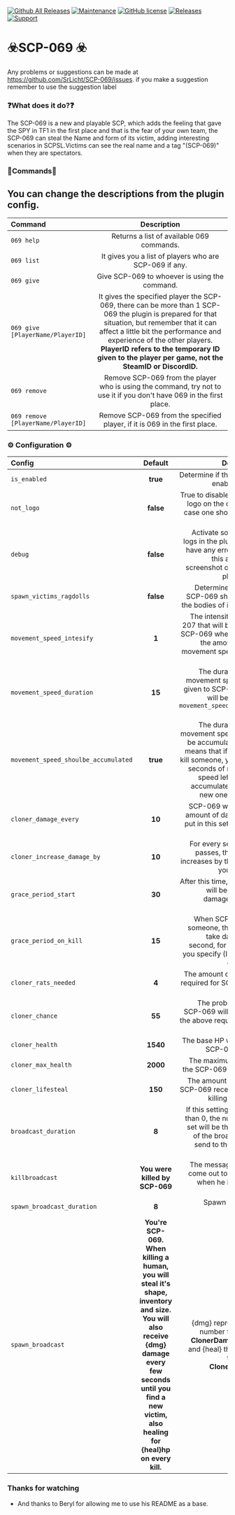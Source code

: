 [![Github All Releases](https://img.shields.io/github/downloads/SrLicht/SCP-069/total.svg)](https://github.com/SrLicht/SCP-069/releases) [![Maintenance](https://img.shields.io/badge/Maintained%3F-yes-green.svg)](https://github.com/SrLicht/SCP-069/graphs/commit-activity) [![GitHub license](https://img.shields.io/github/license/Naereen/StrapDown.js.svg)](https://github.com/SrLicht/SCP-069/blob/main/LICENSE)
<a href="https://github.com/SrLicht/SCP-069/releases"><img src="https://img.shields.io/github/v/release/SrLicht/SCP-069?include_prereleases&label=Release" alt="Releases"></a>
<a href="https://discord.gg/PyUkWTg"><img src="https://img.shields.io/discord/656673194693885975?color=%23aa0000&label=EXILED" alt="Support"></a>



# ☣️SCP-069 ☣️
Any problems or suggestions can be made at https://github.com/SrLicht/SCP-069/issues.
if you make a suggestion remember to use the suggestion label

### ❓What does it do?❓ 
The SCP-069 is a new and playable SCP, which adds the feeling that gave the SPY in TF1 in the first place and that is the fear of your own team, the SCP-069 can steal the Name and form of its victim, adding interesting scenarios in SCPSL.Victims can see the real name and a tag "(SCP-069)" when they are spectators.


### 📜Commands📜
## You can change the descriptions from the plugin config.
| Command | Description |
|:------------ |:------------------------------:|
| `069 help`   | Returns a list of available 069 commands. |
| `069 list`   | It gives you a list of players who are SCP-069 if any. |
| `069 give`   | Give SCP-069 to whoever is using the command. |
| `069 give [PlayerName/PlayerID]`| It gives the specified player the SCP-069, there can be more than 1 SCP-069 the plugin is prepared for that situation, but remember that it can affect a little bit the performance and experience of the other players. **PlayerID refers to the temporary ID given to the player per game, not the SteamID or DiscordID.** |
| `069 remove` | Remove SCP-069 from the player who is using the command, try not to use it if you don't have 069 in the first place. |
| `069 remove [PlayerName/PlayerID]`| Remove SCP-069 from the specified player, if it is 069 in the first place. |


### ⚙️ Configuration ⚙️
| Config | Default |Description |
|:------------- |:------------------------------:| ------------------------------:|
| `is_enabled` | **true** | Determine if the plugin is enabled or not. |
| `not_logo` | **false** | True to disable the ASCII logo on the console, in case one should bother you |
| `debug` | **false** | Activate some debug logs in the plugin, if you have any error activate this and send a screenshot of what the plugin says. |
| `spawn_victims_ragdolls` | **false** | Determines whether SCP-069 should leave the bodies of its victims. |
| `movement_speed_intesify` | **1** | The intensity of SCP-207 that will be given to SCP-069 when killing, if the amount is 0 no movement speed will be given. |
| `movement_speed_duration` | **15** | The duration of the movement speed to be given to SCP-069. This will be ignored if `movement_speed_intesify` = 0. |
| `movement_speed_shoulbe_accumulated` | **true** | The duration of the movement speed should be accumulated ? This means that if when you kill someone, you have 3 seconds of movement speed left, it will be accumulated with the new one for killing. |
| `cloner_damage_every` | **10** | SCP-069 will take the amount of damage you put in this setting every second. |
| `cloner_increase_damage_by` | **10** | For every second that passes, the damage increases by the amount you put here. |
| `grace_period_start`| **30** | After this time, SCP-069 will begin to take damage for every second.|
| `grace_period_on_kill` | **15** | When SCP-069 kills someone, they will not take damage per second, for as long as you specify (In seconds obviously) |
| `cloner_rats_needed` | **4**| The amount of Class-D required for SCP-069 to appear. |
| `cloner_chance` | **55** | The probability that SCP-069 will appear, if the above requirement is met. |
| `cloner_health` | **1540** | The base HP with which SCP-069 begins |
| `cloner_max_health` | **2000** | The maximum HP that the SCP-069 can reach |
| `cloner_lifesteal` | **150** | The amount of HP that SCP-069 receives when killing someone. |
| `broadcast_duration` | **8** | If this setting is greater than 0, the number you set will be the duration of the broadcast you send to the victim of SCP-069. |
| `killbroadcast` | **You were killed by SCP-069** | The message that will come out to the victim when he is killed by SCP-069. |
| `spawn_broadcast_duration` | **8** | Spawn Broadcast Duration|
| `spawn_broadcast` | **You're SCP-069. When killing a human, you will steal it's shape, inventory and size. You will also receive {dmg} damage every few seconds until you find a new victim, also healing for {heal}hp on every kill.** | {dmg} represents the number they put in **ClonerDamageEvery** and {heal} the number they put in **ClonerLifesteal** |




### Thanks for watching
- And thanks to Beryl for allowing me to use his README as a base.
